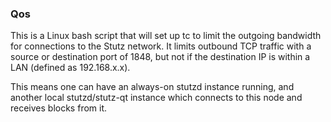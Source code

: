 ### Qos ###

This is a Linux bash script that will set up tc to limit the outgoing bandwidth for connections to the Stutz network. It limits outbound TCP traffic with a source or destination port of 1848, but not if the destination IP is within a LAN (defined as 192.168.x.x).

This means one can have an always-on stutzd instance running, and another local stutzd/stutz-qt instance which connects to this node and receives blocks from it.
